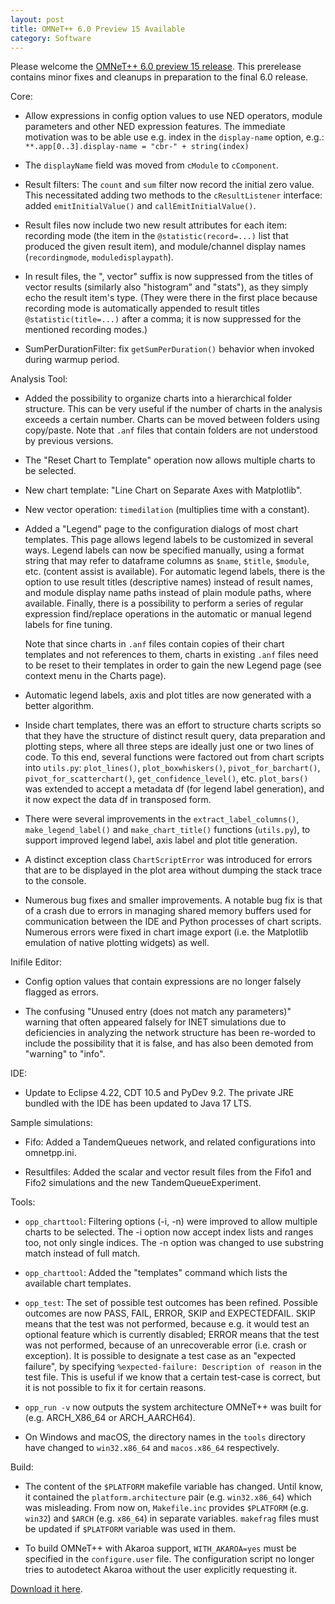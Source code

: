 ```yaml
---
layout: post
title: OMNeT++ 6.0 Preview 15 Available
category: Software
---
```

Please welcome the [OMNeT++ 6.0 preview 15 release](/download/preview). This prerelease contains minor fixes and cleanups in preparation to the final 6.0 release.

<!--more-->

Core:

  - Allow expressions in config option values to use NED operators, module
    parameters and other NED expression features. The immediate motivation
    was to be able use e.g. index in the `display-name` option, e.g.:
    `**.app[0..3].display-name = "cbr-" + string(index)`

  - The `displayName` field was moved from `cModule` to `cComponent`.

  - Result filters: The `count` and `sum` filter now record the initial zero
    value. This necessitated adding two methods to the `cResultListener` interface:
    added `emitInitialValue()` and `callEmitInitialValue()`.

  - Result files now include two new result attributes for each item: recording
    mode (the item in the `@statistic(record=...)` list that produced the given
    result item), and module/channel display names (`recordingmode`,
    `moduledisplaypath`).

  - In result files, the ", vector" suffix is now suppressed from the titles of
    vector results (similarly also "histogram" and "stats"), as they simply echo
    the result item's type. (They were there in the first place because
    recording mode is automatically appended to result titles `@statistic(title=...)`
    after a comma; it is now suppressed for the mentioned recording modes.)

  - SumPerDurationFilter: fix `getSumPerDuration()` behavior when invoked
    during warmup period.

Analysis Tool:

  - Added the possibility to organize charts into a hierarchical folder
    structure. This can be very useful if the number of charts in the analysis
    exceeds a certain number. Charts can be moved between folders using
    copy/paste. Note that `.anf` files that contain folders are not understood by
    previous versions.

  - The "Reset Chart to Template" operation now allows multiple charts to be
    selected.

  - New chart template: "Line Chart on Separate Axes with Matplotlib".

  - New vector operation: `timedilation` (multiplies time with a constant).

  - Added a "Legend" page to the configuration dialogs of most chart templates.
    This page allows legend labels to be customized in several ways. Legend
    labels can now be specified manually, using a format string that may refer
    to dataframe columns as `$name`, `$title`, `$module`, etc. (content assist
    is available). For automatic legend labels, there is the option to use
    result titles (descriptive names) instead of result names, and module
    display name paths instead of plain module paths, where available. Finally,
    there is a possibility to perform a series of regular expression
    find/replace operations in the automatic or manual legend labels for fine
    tuning.

    Note that since charts in `.anf` files contain copies of their chart templates
    and not references to them, charts in existing `.anf` files need to be reset
    to their templates in order to gain the new Legend page (see context menu
    in the Charts page).

  - Automatic legend labels, axis and plot titles are now generated with a
    better algorithm.

  - Inside chart templates, there was an effort to structure charts scripts so
    that they have the structure of distinct result query, data preparation and
    plotting steps, where all three steps are ideally just one or two lines of
    code. To this end, several functions were factored out from chart scripts
    into `utils.py`: `plot_lines()`, `plot_boxwhiskers()`, `pivot_for_barchart()`,
    `pivot_for_scatterchart()`, `get_confidence_level()`, etc. `plot_bars()`
    was extended to accept a metadata df (for legend label generation), and
    it now expect the data df in transposed form.

  - There were several improvements in the `extract_label_columns()`,
    `make_legend_label()` and `make_chart_title()` functions (`utils.py`), to
    support improved legend label, axis label and plot title generation.

  - A distinct exception class `ChartScriptError` was introduced for errors that
    are to be displayed in the plot area without dumping the stack trace to the
    console.

  - Numerous bug fixes and smaller improvements. A notable bug fix is that of a
    crash due to errors in managing shared memory buffers used for communication
    between the IDE and Python processes of chart scripts. Numerous errors were
    fixed in chart image export (i.e. the Matplotlib emulation of native plotting
    widgets) as well.

Inifile Editor:

  - Config option values that contain expressions are no longer falsely
    flagged as errors.

  - The confusing "Unused entry (does not match any parameters)" warning that
    often appeared falsely for INET simulations due to deficiencies in
    analyzing the network structure has been re-worded to include the
    possibility that it is false, and has also been demoted from "warning"
    to "info".

IDE:

  - Update to Eclipse 4.22, CDT 10.5 and PyDev 9.2. The private JRE bundled with
    the IDE has been updated to Java 17 LTS.

Sample simulations:

  - Fifo: Added a TandemQueues network, and related configurations into omnetpp.ini.

  - Resultfiles: Added the scalar and vector result files from the Fifo1 and
    Fifo2 simulations and the new TandemQueueExperiment.

Tools:

  - `opp_charttool`: Filtering options (-i, -n) were improved to allow multiple
    charts to be selected. The -i option now accept index lists and ranges too,
    not only single indices. The -n option was changed to use substring match
    instead of full match.

  - `opp_charttool`: Added the "templates" command which lists the available
    chart templates.

  - `opp_test`: The set of possible test outcomes has been refined. Possible
    outcomes are now PASS, FAIL, ERROR, SKIP and EXPECTEDFAIL. SKIP means
    that the test was not performed, because e.g. it would test an optional
    feature which is currently disabled; ERROR means that the test was
    not performed, because of an unrecoverable error (i.e. crash or exception).
    It is possible to designate a test case as an "expected failure", by specifying
    `%expected-failure: Description of reason` in the test file. This is useful
    if we know that a certain test-case is correct, but it is not possible to fix
    it for certain reasons.

  - `opp_run -v` now outputs the system architecture OMNeT++ was built for
    (e.g. ARCH_X86_64 or ARCH_AARCH64).

  - On Windows and macOS, the directory names in the `tools` directory have changed
    to `win32.x86_64` and `macos.x86_64` respectively.

Build:

  - The content of the `$PLATFORM` makefile variable has changed. Until know,
    it contained the `platform.architecture` pair (e.g. `win32.x86_64`) which was
    misleading. From now on, `Makefile.inc` provides `$PLATFORM` (e.g. `win32`)
    and `$ARCH` (e.g. `x86_64`) in separate variables. `makefrag` files must be
    updated if `$PLATFORM` variable was used in them.

  - To build OMNeT++ with Akaroa support, `WITH_AKAROA=yes` must be specified
    in the `configure.user` file. The configuration script no longer tries to
    autodetect Akaroa without the user explicitly requesting it.

[Download it here](/download/preview).
